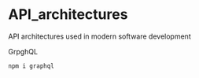 # API_architectures
API architectures used in modern software development

GrpghQL
```
npm i graphql
```

